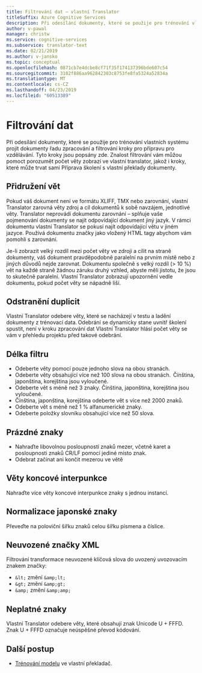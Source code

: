 ```yaml
---
title: Filtrování dat – vlastní Translator
titleSuffix: Azure Cognitive Services
description: Při odesílání dokumenty, které se použije pro trénování vlastních systému projít dokumenty řadu zpracování a filtrování kroky pro přípravu pro vzdělávání.
author: v-pawal
manager: christw
ms.service: cognitive-services
ms.subservice: translator-text
ms.date: 02/21/2019
ms.author: v-jansko
ms.topic: conceptual
ms.openlocfilehash: 0871cb7e4dcbe8cf71f35f174137396bde607c54
ms.sourcegitcommit: 3102f886aa962842303c8753fe8fa5324a52834a
ms.translationtype: MT
ms.contentlocale: cs-CZ
ms.lasthandoff: 04/23/2019
ms.locfileid: "60513389"
---
```

# <a name="data-filtering"></a>Filtrování dat

Při odesílání dokumenty, které se použije pro trénování vlastních systému projít dokumenty řadu zpracování a filtrování kroky pro přípravu pro vzdělávání. Tyto kroky jsou popsány zde. Znalost filtrování vám můžou pomoct porozumět počet věty zobrazí ve vlastní translator, jakož i kroky, které může trvat sami Příprava školení s vlastní překlady dokumenty.

## <a name="sentence-alignment"></a>Přidružení vět
Pokud váš dokument není ve formátu XLIFF, TMX nebo zarovnání, vlastní Translator zarovná věty zdroj a cíl dokumentů k sobě navzájem, jednotlivé věty. Translator neprovádí dokumentu zarovnání – splňuje vaše pojmenování dokumenty se najít odpovídající dokument jiný jazyk. V rámci dokumentu vlastní Translator se pokusí najít odpovídající větu v jiném jazyce. Používá dokumentu značky jako vložený HTML tagy abychom vám pomohli s zarovnání.  

Je-li zobrazit velký rozdíl mezi počet věty ve zdroji a cílit na straně dokumenty, váš dokument pravděpodobně paralelní na prvním místě nebo z jiných důvodů nejde zarovnat. Dokumentu společně s velký rozdíl (> 10 %) vět na každé straně žádnou záruku druhý vzhled, abyste měli jistotu, že jsou to skutečně paralelní. Vlastní Translator zobrazují upozornění vedle dokumentu, pokud počet věty se nápadně liší.  


## <a name="deduplication"></a>Odstranění duplicit
Vlastní Translator odebere věty, které se nacházejí v testu a ladění dokumenty z trénovací data. Odebrání se dynamicky stane uvnitř školení spustit, není v kroku zpracování dat Vlastní Translator hlásí počet věty se vám v přehledu projektu před takové odebrání.  

## <a name="length-filter"></a>Délka filtru
* Odeberte věty pomocí pouze jednoho slova na obou stranách.
* Odeberte věty obsahující více než 100 slova na obou stranách.  Čínština, japonština, korejština jsou vyloučené.
* Odeberte vět s méně než 3 znaky. Čínština, japonština, korejština jsou vyloučené.
* Čínština, japonština, korejština odeberte vět s více než 2000 znaků.
* Odeberte vět s méně než 1 % alfanumerické znaky.
* Odeberte položky slovníku obsahující více než 50 slova.

## <a name="white-space"></a>Prázdné znaky
* Nahraďte libovolnou posloupností znaků mezer, včetně karet a posloupnosti znaků CR/LF pomocí jediné místo znak.
* Odebrat začínat ani končit mezerou ve větě

## <a name="sentence-end-punctuation"></a>Věty koncové interpunkce
Nahraďte více věty koncové interpunkce znaky s jednou instancí.  

## <a name="japanese-character-normalization"></a>Normalizace japonské znaky
Převeďte na poloviční šířku znaků celou šířku písmena a číslice.

## <a name="unescaped-xml-tags"></a>Neuvozené značky XML
Filtrování transformace neuvozené klíčová slova do uvozený uvozovacím znakem značky:
* `&lt;` změní `&amp;lt;`
* `&gt;` změní `&amp;gt;`
* `&amp;` změní `&amp;amp;`

## <a name="invalid-characters"></a>Neplatné znaky
Vlastní Translator odebere věty, které obsahují znak Unicode U + FFFD. Znak U + FFFD označuje neúspěšné převod kódování.

## <a name="next-steps"></a>Další postup

- [Trénování modelu](how-to-train-model.md) ve vlastní překladač.
